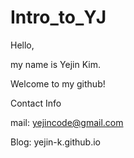 # Intro_to_YJ

Hello,

my name is Yejin Kim.



Welcome to my github!



Contact Info

mail: yejincode@gmail.com

Blog: yejin-k.github.io
